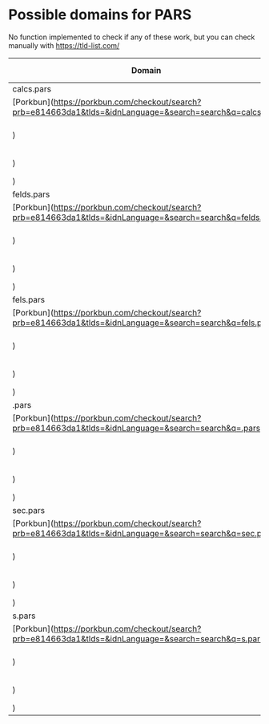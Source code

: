 # Possible domains for PARS

No function implemented to check if any of these work, but you can check manually with https://tld-list.com/

| Domain | Porkbun | NameCheap | Google Domains |
|---|---|---|---|
| calcs.pars | [Porkbun](https://porkbun.com/checkout/search?prb=e814663da1&tlds=&idnLanguage=&search=search&q=calcs.pars) | [Namecheap](https://www.namecheap.com/domains/registration/results/?domain=calcs.pars) | [Google](https://domains.google.com/registrar/search?searchTerm=calcs.pars) |
| felds.pars | [Porkbun](https://porkbun.com/checkout/search?prb=e814663da1&tlds=&idnLanguage=&search=search&q=felds.pars) | [Namecheap](https://www.namecheap.com/domains/registration/results/?domain=felds.pars) | [Google](https://domains.google.com/registrar/search?searchTerm=felds.pars) |
| fels.pars | [Porkbun](https://porkbun.com/checkout/search?prb=e814663da1&tlds=&idnLanguage=&search=search&q=fels.pars) | [Namecheap](https://www.namecheap.com/domains/registration/results/?domain=fels.pars) | [Google](https://domains.google.com/registrar/search?searchTerm=fels.pars) |
| .pars | [Porkbun](https://porkbun.com/checkout/search?prb=e814663da1&tlds=&idnLanguage=&search=search&q=.pars) | [Namecheap](https://www.namecheap.com/domains/registration/results/?domain=.pars) | [Google](https://domains.google.com/registrar/search?searchTerm=.pars) |
| sec.pars | [Porkbun](https://porkbun.com/checkout/search?prb=e814663da1&tlds=&idnLanguage=&search=search&q=sec.pars) | [Namecheap](https://www.namecheap.com/domains/registration/results/?domain=sec.pars) | [Google](https://domains.google.com/registrar/search?searchTerm=sec.pars) |
| s.pars | [Porkbun](https://porkbun.com/checkout/search?prb=e814663da1&tlds=&idnLanguage=&search=search&q=s.pars) | [Namecheap](https://www.namecheap.com/domains/registration/results/?domain=s.pars) | [Google](https://domains.google.com/registrar/search?searchTerm=s.pars) |
